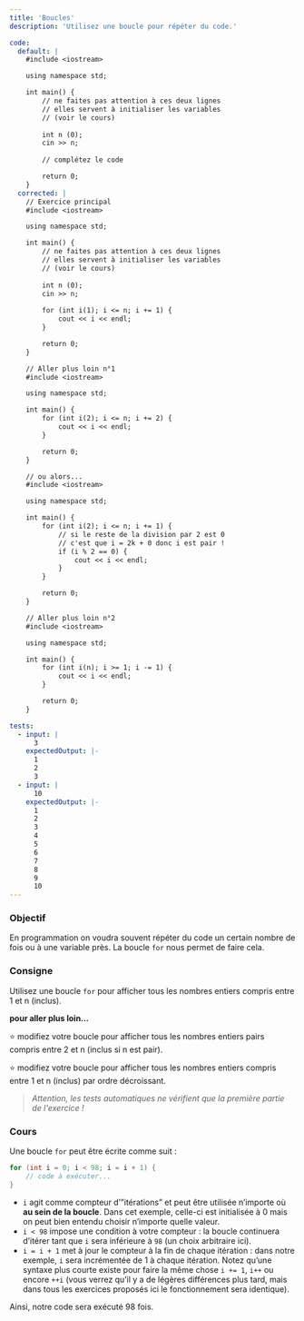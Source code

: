 ```yaml
---
title: 'Boucles'
description: 'Utilisez une boucle pour répéter du code.'

code:
  default: |
    #include <iostream>

    using namespace std;

    int main() {        
        // ne faites pas attention à ces deux lignes
        // elles servent à initialiser les variables
        // (voir le cours)
            
        int n (0);
        cin >> n;
        
        // complétez le code

        return 0;
    }
  corrected: |
    // Exercice principal
    #include <iostream>

    using namespace std;

    int main() {  
        // ne faites pas attention à ces deux lignes
        // elles servent à initialiser les variables
        // (voir le cours)
            
        int n (0);
        cin >> n;
            
        for (int i(1); i <= n; i += 1) {
            cout << i << endl;
        }

        return 0;
    }

    // Aller plus loin n°1
    #include <iostream>

    using namespace std;

    int main() {        
        for (int i(2); i <= n; i += 2) {            
            cout << i << endl;     
        }    

        return 0;
    }

    // ou alors...
    #include <iostream>

    using namespace std;

    int main() {        
        for (int i(2); i <= n; i += 1) {      
            // si le reste de la division par 2 est 0          
            // c'est que i = 2k + 0 donc i est pair !            
            if (i % 2 == 0) {                
                cout << i << endl;            
            }
        }    

        return 0;
    }

    // Aller plus loin n°2
    #include <iostream>

    using namespace std;

    int main() {        
        for (int i(n); i >= 1; i -= 1) {            
            cout << i << endl;        
        }    

        return 0;
    }

tests:
  - input: |
      3
    expectedOutput: |-
      1
      2
      3
  - input: |
      10
    expectedOutput: |-
      1
      2
      3
      4
      5
      6
      7
      8
      9
      10
---
```


### Objectif

En programmation on voudra souvent répéter du code un certain nombre de fois ou à une variable près. La boucle `for` nous permet de faire cela.

### Consigne

Utilisez une boucle `for` pour afficher tous les nombres entiers compris entre 1 et n (inclus).

**pour aller plus loin…**

⭐ modifiez votre boucle pour afficher tous les nombres entiers pairs compris entre 2 et n (inclus si n est pair).

⭐ modifiez votre boucle pour afficher tous les nombres entiers compris entre 1 et n (inclus) par ordre décroissant.

> _Attention, les tests automatiques ne vérifient que la première partie de l'exercice !_

### Cours

Une boucle `for` peut être écrite comme suit :

```java
for (int i = 0; i < 98; i = i + 1) {
	// code à exécuter...
}
```

- `i` agit comme compteur d’”itérations” et peut être utilisée n’importe où **au sein de la boucle**. Dans cet exemple, celle-ci est initialisée à 0 mais on peut bien entendu choisir n’importe quelle valeur.
- `i < 98` impose une condition à votre compteur : la boucle continuera d’itérer tant que `i` sera inférieure à `98` (un choix arbitraire ici).
- `i = i + 1` met à jour le compteur à la fin de chaque itération : dans notre exemple, `i` sera incrémentée de 1 à chaque itération. Notez qu’une syntaxe plus courte existe pour faire la même chose `i += 1`, `i++` ou encore `++i` (vous verrez qu’il y a de légères différences plus tard, mais dans tous les exercices proposés ici le fonctionnement sera identique).

Ainsi, notre code sera exécuté 98 fois.
